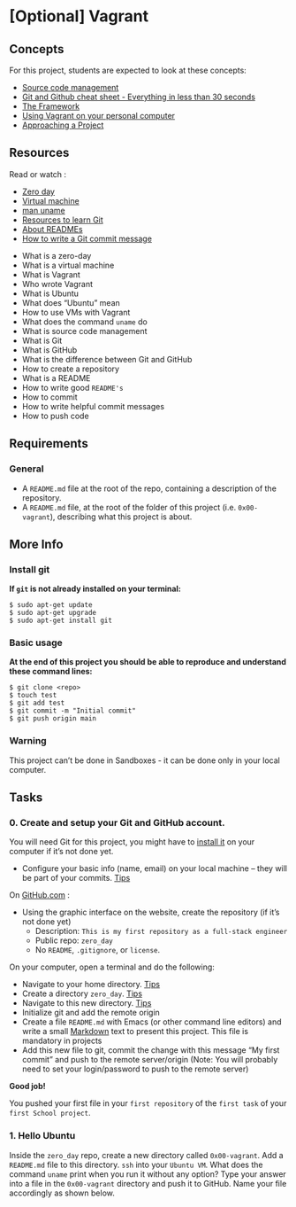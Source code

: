 # [Optional] Vagrant

## Concepts
For this project, students are expected to look at these concepts:
- [Source code management](https://intranet.hbtn.io/concepts/22) 
- [Git and Github cheat sheet - Everything in less than 30 seconds](https://intranet.hbtn.io/concepts/57) 
- [The Framework](https://intranet.hbtn.io/concepts/75) 
- [Using Vagrant on your personal computer](https://intranet.hbtn.io/concepts/81) 
- [Approaching a Project](https://intranet.hbtn.io/concepts/350) 

## Resources
Read or watch :
- [Zero day](https://intranet.hbtn.io/rltoken/NcuS4-7zF9-edjbo157uQQ) 
- [Virtual machine](https://intranet.hbtn.io/rltoken/v2RbeSrU14w3KTwbGYH3Fw) 
- [man uname](https://intranet.hbtn.io/rltoken/3AHxDiZwhZwPM_GiHox0gQ) 
- [Resources to learn Git](https://intranet.hbtn.io/rltoken/i2CtlPhs4zaAbtEUdY2l3A) 
- [About READMEs](https://intranet.hbtn.io/rltoken/86HNyB59eoxAhtIahOXKGQ) 
- [How to write a Git commit message](https://intranet.hbtn.io/rltoken/4szBlqEXwOgr1YON9bxhPQ) 

* What is a zero-day
* What is a virtual machine
* What is Vagrant
* Who wrote Vagrant
* What is Ubuntu
* What does “Ubuntu” mean
* How to use VMs with Vagrant
* What does the command `uname` do
* What is source code management
* What is Git
* What is GitHub
* What is the difference between Git and GitHub
* How to create a repository
* What is a README
* How to write good `README's`
* How to commit
* How to write helpful commit messages
* How to push code

## Requirements
### General

* A `README.md` file at the root of the repo, containing a description of the repository.
* A `README.md` file, at the root of the folder of this project (i.e. `0x00-vagrant`), describing what this project is about.

## More Info
### Install git

**If `git` is not already installed on your terminal:**

``` 
$ sudo apt-get update
$ sudo apt-get upgrade
$ sudo apt-get install git
```

### Basic usage

**At the end of this project you should be able to reproduce and understand these command lines:**

```
$ git clone <repo>
$ touch test
$ git add test
$ git commit -m "Initial commit"
$ git push origin main
```
### Warning
This project can’t be done in Sandboxes  - it can be done only in your local computer.

## Tasks
### 0. Create and setup your Git and GitHub account.

You will need Git for this project, you might have to [install it](https://intranet.hbtn.io/rltoken/TJrA7MIEl9LxnkGNH_ddmw) 
  on your computer if it’s not done yet.
* Configure your basic info (name, email) on your local machine – they will be part of your commits. [Tips](https://intranet.hbtn.io/rltoken/72jmwYpf2OeuoOn9XM3vQg) 

On [GitHub.com](https://intranet.hbtn.io/rltoken/m27bKy8K40cIkyHWQ36i2w) 
 :
* Using the graphic interface on the website, create the repository (if it’s not done yet)
	* Description: `This is my first repository as a full-stack engineer` 
	* Public repo: `zero_day` 
	* No `README`, `.gitignore`, or `license`.

On your computer, open a terminal and do the following:

* Navigate to your home directory. [Tips](https://intranet.hbtn.io/rltoken/-odz94uVNOsPV1ovYZLuyw) 
* Create a directory `zero_day`. [Tips](https://intranet.hbtn.io/rltoken/AHYBfU0itf9qEiwLdiaVJw) 
* Navigate to this new directory. [Tips](https://intranet.hbtn.io/rltoken/9g9c-qBPHWSGcpxbs69ASw) 
* Initialize git and add the remote origin
* Create a file `README.md` with Emacs (or other command line editors) and write a small [Markdown](https://intranet.hbtn.io/rltoken/Ru3ANLuzGs4g0v2qsN3efA) 
 text to present this project. This file is mandatory in projects
* Add this new file to git, commit the change with this message “My first commit” and push to the remote server/origin (Note: You will probably need to set your login/password to push to the remote server)<br>

**Good job!**

You pushed your first file in your  `first repository`  of the  `first task`  of your `first School project`.

### 1. Hello Ubuntu
Inside the `zero_day` repo, create a new directory called `0x00-vagrant`. Add a `README.md` file to this directory. 
`ssh` into your `Ubuntu VM`. What does the command `uname` print when you run it without any option? 
Type your answer into a file in the `0x00-vagrant` directory and push it to GitHub. Name your file accordingly as shown below.